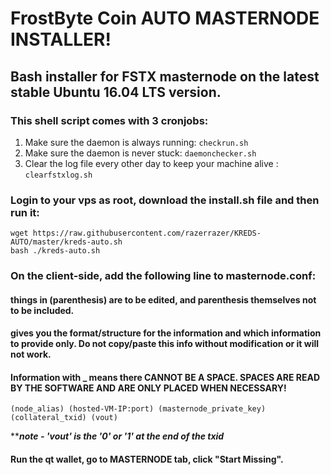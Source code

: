 # FrostByte Coin AUTO MASTERNODE INSTALLER!
## Bash installer for FSTX masternode on the latest stable Ubuntu 16.04 LTS version.

### This shell script comes with 3 cronjobs: 
1. Make sure the daemon is always running: `checkrun.sh`
2. Make sure the daemon is never stuck: `daemonchecker.sh`
3. Clear the log file every other day to keep your machine alive : `clearfstxlog.sh`

### Login to your vps as root, download the install.sh file and then run it:
```
wget https://raw.githubusercontent.com/razerrazer/KREDS-AUTO/master/kreds-auto.sh
bash ./kreds-auto.sh
```

### On the client-side, add the following line to masternode.conf:
#### things in (parenthesis) are to be edited, and parenthesis themselves not to be included. 
#### gives you the format/structure for the information and which information to provide only. Do not copy/paste this info without modification or it will not work. 
#### Information with _ means there CANNOT BE A SPACE. SPACES ARE READ BY THE SOFTWARE AND ARE ONLY PLACED WHEN NECESSARY!

```
(node_alias) (hosted-VM-IP:port) (masternode_private_key) (collateral_txid) (vout) 

```
*****note - 'vout' is the '0' or '1' at the end of the txid***

#### Run the qt wallet, go to MASTERNODE tab, click "Start Missing".


